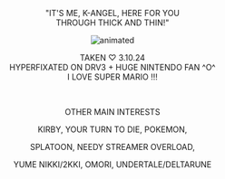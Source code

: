 <p align="center"> "IT'S ME, K-ANGEL, HERE FOR YOU
<br>
THROUGH THICK AND THIN!"</p>
<p align="center">
  <img src="https://cdn.discordapp.com/attachments/1196304361731661864/1220622602528100362/kangel_yayyy.gif?ex=660f9c62&is=65fd2762&hm=954c133980ad85ad83e9c74200f67663390a7ece9bdc8a558009062e8630955d&" alt="animated" />
</p>
<p align="center"> TAKEN ♡ 3.10.24
<br>
HYPERFIXATED ON DRV3 + HUGE NINTENDO FAN ^O^
<br>
I LOVE SUPER MARIO !!!
</p>
<BR>
<p align="center">OTHER MAIN INTERESTS</p>
<p align="center">KIRBY, YOUR TURN TO DIE, POKEMON,</p> 
<p align="center">SPLATOON, NEEDY STREAMER OVERLOAD,</p> 
<p align="center">YUME NIKKI/2KKI, OMORI, UNDERTALE/DELTARUNE</p>


